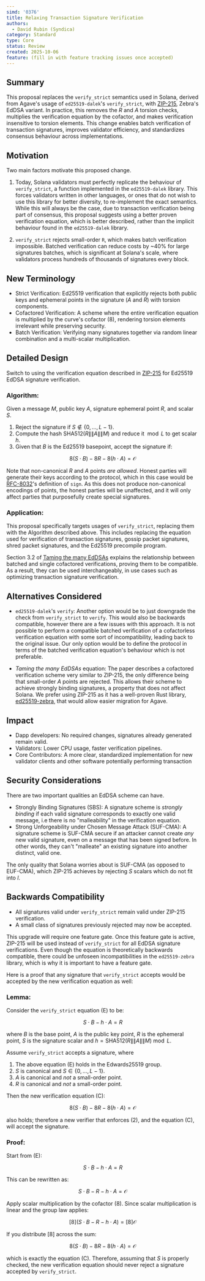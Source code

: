 ```yaml
---
simd: '0376'
title: Relaxing Transaction Signature Verification
authors:
  - David Rubin (Syndica)
category: Standard
type: Core
status: Review
created: 2025-10-06
feature: (fill in with feature tracking issues once accepted)
---
```


## Summary

This proposal replaces the `verify_strict` semantics used in Solana, derived
from Agave's usage of `ed25519-dalek`'s `verify_strict`, with
[ZIP-215](https://zips.z.cash/zip-0215), Zebra's EdDSA variant. In practice,
this removes the $R$ and $A$ torsion checks, multiplies the verification
equation by the cofactor, and makes verification insensitive to torsion
elements. This change enables batch verification of transaction signatures,
improves validator efficiency, and standardizes consensus behaviour across
implementations.

## Motivation

Two main factors motivate this proposed change.

1. Today, Solana validators must perfectly replicate the behaviour of
`verify_strict`, a function implemented in the `ed25519-dalek` library.
This forces validators written in other languages, or ones that do not
wish to use this library for better diversity, to re-implement the exact
semantics. While this will always be the case, due to transaction verification
being part of consensus, this proposal suggests using a better proven
verification equation, which is better described,
rather than the implicit behaviour found in the `ed25519-dalek` library.

2. `verify_strict` rejects small-order `R`, which makes batch verification
impossible. Batched verification can reduce costs by ~40% for large
signatures batches, which is significant at Solana's scale, where validators
process hundreds of thousands of signatures every block.

## New Terminology

- Strict Verification: Ed25519 verification that explicitly rejects both public
keys and ephemeral points in the signature ($A$ and $R$) with torsion
components.
- Cofactored Verification: A scheme where the entire verification equation
is multiplied by the curve's cofactor (8), rendering torsion elements irrelevant
while preserving security.
- Batch Verification: Verifying many signatures together via random linear
combination and a multi-scalar multiplication.

## Detailed Design

Switch to using the verification equation described in
[ZIP-215](https://zips.z.cash/zip-0215) for Ed25519 EdDSA signature
verification.

### Algorithm:

Given a message $M$, public key $A$, signature ephemeral point $R$, and
scalar $S$.

1. Reject the signature if $`S \notin \{0, ..., L - 1\}`$.
2. Compute the hash $\text{SHA512}(R \|\| A \|\| M)$ and reduce it
$\bmod L$ to get scalar $h$.
3. Given that $B$ is the Ed25519 basepoint, accept the signature if:

```math
8(S \cdot B) - 8R - 8(h \cdot A) = \mathcal{O}
```

Note that non-canonical $R$ and $A$ points *are allowed*. Honest parties
will generate their keys according to the protocol, which in this case
would be [RFC-8032](https://www.rfc-editor.org/rfc/rfc8032.html#section-5.1.6)'s
definition of `sign`. As this does not produce non-canonical encodings of
points, the honest parties will be unaffected, and it will only affect parties
that purposefully create special signatures.

### Application:

This proposal specifically targets usages of `verify_strict`, replacing
them with the Algorithm described above. This includes replacing the equation
used for verification of transaction signatures, gossip packet signatures, shred
packet signatures, and the Ed25519 precompile program.

Section 3.2 of [Taming the many EdDSAs](https://eprint.iacr.org/2020/1244.pdf)
explains the relationship between batched and single cofactored verifications,
proving them to be compatible. As a result, they can be used interchangeably,
in use cases such as optimizing transaction signature verification.

## Alternatives Considered

- `ed25519-dalek`'s `verify`: Another option would be to just downgrade the
check from `verify_strict` to `verify`. This would also be backwards compatible,
however there are a few issues with this approach. It is not possible to
perform a compatible batched verification of a cofactorless verification
equation with some sort of incompatibility, leading back to the original issue.
Our only option would be to define the protocol in terms of the batched
verification equation's behaviour which is not preferable.

- *Taming the many EdDSAs* equation: The paper describes a cofactored
verification scheme very similar to ZIP-215, the only difference being
that small-order $A$ points are rejected. This allows their scheme to achieve
strongly binding signatures, a property that does not affect Solana. We prefer
using ZIP-215 as it has a well-proven Rust library,
[ed25519-zebra](https://github.com/ZcashFoundation/ed25519-zebra),
that would allow easier migration for Agave.

## Impact

- Dapp developers: No required changes, signatures already generated remain
valid.
- Validators: Lower CPU usage, faster verification pipelines.
- Core Contributors: A more clear, standardized implementation for new validator
clients and other software potentially performing transaction

## Security Considerations

There are two important qualities an EdDSA scheme can have.

- Strongly Binding Signatures (SBS): A signature scheme is *strongly binding*
if each valid signature corresponds to exactly one valid message, i.e there
is no "malleability" in the verification equation.
- Strong Unforgeability under Chosen Message Attack (SUF-CMA): A signature
scheme is SUF-CMA secure if an attacker cannot create *any* new valid signature,
even on a message that has been signed before. In other words, they can't
"malleate" an existing signature into another distinct, valid one.

The only quality that Solana worries about is SUF-CMA (as opposed to EUF-CMA),
which ZIP-215 achieves by rejecting $S$ scalars which do not fit into $l$.

## Backwards Compatibility

- All signatures valid under `verify_strict` remain valid under ZIP-215
verification.
- A small class of signatures previously rejected may now be accepted.

This upgrade will require one feature gate. Once this feature gate is active,
ZIP-215 will be used instead of `verify_strict` for all EdDSA signature
verifications. Even though the equation is theoretically backwards compatible,
there could be unfoseen incompatibilities in the `ed25519-zebra` library,
which is why it is important to have a feature gate.

Here is a proof that any signature that `verify_strict` accepts would
be accepted by the new verification equation as well:

### Lemma:

Consider the `verify_strict` equation (E) to be:

```math
S \cdot B - h \cdot A = R
```

where $B$ is the base point, $A$ is the public key point,
$R$ is the ephemeral point, $S$ is the signature scalar and
$h = \text{SHA512}(R \|\| A \|\| M) \bmod L$.

Assume `verify_strict` accepts a signature, where

1. The above equation (E) holds in the Edwards25519 group.
2. $S$ is canonical and $`S \in \{0, ..., L - 1\}`$.
3. $A$ is canonical and *not* a small-order point.
4. $R$ is canonical and *not* a small-order point.

Then the new verification equation (C):

```math
8(S \cdot B) - 8R - 8(h \cdot A) = \mathcal{O}
```

also holds; therefore a new verifier that enforces (2), and the equation (C),
will accept the signature.

### Proof:

Start from (E):

```math
S \cdot B - h \cdot A = R
```

This can be rewritten as:

```math
S \cdot B - R - h \cdot A = \mathcal{O}
```

Apply scalar multiplication by the cofactor (8). Since scalar multiplication
is linear and the group law applies:

```math
[8](S \cdot B - R - h \cdot A) = [8]\mathcal{O}
```

If you distribute $[8]$ across the sum:

```math
8(S \cdot B) - 8R - 8(h \cdot A) = \mathcal{O}
```

which is exactly the equation (C). Therefore, assuming that $S$ is properly
checked, the new verification equation should never reject a signature accepted
by `verify_strict`.
